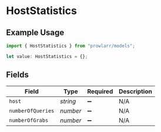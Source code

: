 # HostStatistics

## Example Usage

```typescript
import { HostStatistics } from "prowlarr/models";

let value: HostStatistics = {};
```

## Fields

| Field              | Type               | Required           | Description        |
| ------------------ | ------------------ | ------------------ | ------------------ |
| `host`             | *string*           | :heavy_minus_sign: | N/A                |
| `numberOfQueries`  | *number*           | :heavy_minus_sign: | N/A                |
| `numberOfGrabs`    | *number*           | :heavy_minus_sign: | N/A                |